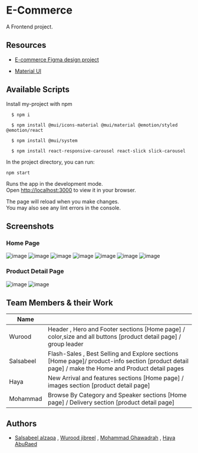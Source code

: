 # E-Commerce
A Frontend project.

## Resources

- [E-commerce Figma design project](https://www.figma.com/file/kBaK1AHo8q2CAHugcJ75kX/Full-E-Commerce-Website-UI-UX-Design-(Community)?node-id=1-3)

- [Material UI](https://mui.com/)

## Available Scripts

Install my-project with npm

```git
  $ npm i

  $ npm install @mui/icons-material @mui/material @emotion/styled @emotion/react

  $ npm install @mui/system

  $ npm install react-responsive-carousel react-slick slick-carousel
```

In the project directory, you can run:

`npm start`

Runs the app in the development mode.\
Open [http://localhost:3000](http://localhost:3000) to view it in your browser.

The page will reload when you make changes.\
You may also see any lint errors in the console.

## Screenshots

### Home Page

![image](https://user-images.githubusercontent.com/107882635/234616268-e24e7116-7e39-4b9d-9123-f7000cd70df3.png)
![image](https://user-images.githubusercontent.com/107882635/234616853-8f9daad2-33bb-4ffc-ab72-29e957663f80.png)
![image](https://user-images.githubusercontent.com/107882635/234617123-50cec805-f5a1-483d-93a7-4c7c575739de.png)
![image](https://user-images.githubusercontent.com/107882635/234617553-73214863-9a48-44b2-a89a-538847a197f0.png)
![image](https://user-images.githubusercontent.com/107882635/234619437-3011bb85-19a3-4d16-80d0-6de163da6794.png)
![image](https://user-images.githubusercontent.com/107882635/234618298-567c7937-2813-4080-bba5-1e6cdf652533.png)
![image](https://user-images.githubusercontent.com/107882635/234618755-95b7c9c1-a081-4a15-92e1-1e0dac898996.png)

### Product Detail Page

![image](https://user-images.githubusercontent.com/107882635/234619954-62622667-f2fd-4163-8bcf-b5aeefd40ef8.png)
![image](https://user-images.githubusercontent.com/107882635/234620077-5c628650-5f5f-4aa5-8aa7-bdca717b4310.png)


## Team Members & their Work

| Name             |                                                              |
| ----------------- | ------------------------------------------------------------------ |
|Wurood| Header , Hero and Footer sections [Home page] / color,size and all buttons [product detail page] / group leader |
|Salsabeel |Flash-Sales , Best Selling and Explore sections [Home page]/ product-info section [product detail page] / make the Home and Product detail pages |
|Haya |New Arrival and features sections [Home page] / images section [product detail page] |
|Mohammad|Browse By Category and Speaker sections [Home page] / Delivery section [product detail page] |

## Authors

- [Salsabeel alzaqa](https://www.github.com/salsabeel-alzaqa) , [Wurood jibreel](https://github.com/wurood) , [Mohammad Ghawadrah](https://github.com/MohammadGhawadrah) , [Haya AbuRaed](https://github.com/HayaAbuRaed)
